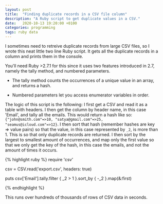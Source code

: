 ```yaml
---
layout: post
title:  "Finding duplicate records in a CSV file column"
description: "A Ruby script to get duplicate values in a CSV."
date:   2020-10-13 19:20:00 +0100
categories: programming
tags: ruby data
---
```

I sometimes need to retreive duplicate records from large CSV files, so I wrote this neat little two line Ruby script. It gets all the duplicate records in a column and prints them in the console.

You'll need Ruby >2.7.1 for this since it uses two features introduced in 2.7, namely the tally method, and numbered parameters.

* The tally method counts the occurrences of a unique value in an array, and returns a hash.

* Numbered parameters let you access enumerator variables in order.

The logic of this script is the following: I first get a CSV and read it as a table with headers. I then get the column by header name, in this case 'Email', and tally all the emails. This would return a hash like so: ```{"john@smith.com"=>10, "satya@gmail.com"=>25, "seamus@icloud.com"=>12}```. I then sort that hash (remember hashes are key => value pairs) so that the value, in this case represented by ```_2```, is more than 1. This is so that only duplicate records are returned. I then sort by the largest to smallest amount of occurrences, and map only the first value so that we only get the key of the hash, in this case the emails, and not the amount of times it occurs.

{% highlight ruby %}
require 'csv'

csv = CSV.read('export.csv', headers: true)

puts csv['Email'].tally.filter { _2 > 1 }.sort_by { -_2 }.map(&:first)

{% endhighlight %}

This runs over hundreds of thousands of rows of CSV data in seconds.